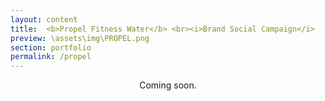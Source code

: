 ```yaml
---
layout: content
title:  <b>Propel Fitness Water</b> <br><i>Brand Social Campaign</i>
preview: \assets\img\PROPEL.png
section: portfolio
permalink: /propel
---
```



<!-- <body><center><iframe width="560" height="315" src="https://www.youtube.com/embed/dhVBuOhmNVc" title="YouTube video player" frameborder="0" allow="accelerometer; autoplay; clipboard-write; encrypted-media; gyroscope; picture-in-picture; web-share" allowfullscreen></iframe></center></body> -->

<body><center>Coming soon.

</center></body>